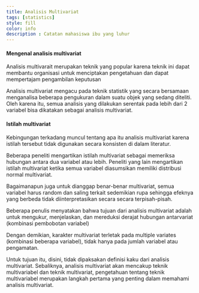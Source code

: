 ```yaml
---
title: Analisis Multivariat
tags: [statistics]
style: fill
color: info
description : Catatan mahasiswa ibu yang luhur
---
```


#### Mengenal analisis multivariat

Analisis multivarait merupakan teknik yang popular karena teknik ini dapat membantu organisasi untuk menciptakan pengetahuan dan dapat mempertajam pengambilan keputusan

Analisis multivariat mengacu pada teknik statistik yang secara bersamaan menganalisa beberapa pengukuran dalam suatu objek yang sedang diteliti. Oleh karena itu, semua analisis yang dilakukan serentak pada lebih dari 2 variabel bisa dikatakan sebagai analisis multivariat.

#### Istilah multivariat

Kebingungan terkadang muncul tentang apa itu analisis multivariat karena istilah tersebut tidak digunakan secara konsisten di dalam literatur.

Beberapa peneliti mengartikan istilah multivariat sebagai memeriksa hubungan antara dua variabel atau lebih. Peneliti yang lain mengartikan istilah multivariat ketika semua variabel diasumsikan memiliki distribusi normal multivariat.

Bagaimanapun juga untuk dianggap benar-benar multivariat, semua variabel harus random dan saling terkait sedemikian rupa sehingga efeknya yang berbeda tidak diinterpretasikan secara secara terpisah-pisah.

Beberapa penulis menyatakan bahwa tujuan dari analisis multivariat adalah untuk mengukur, menjelaskan, dan mereduksi derajat hubungan antarvariat (kombinasi pembobotan variabel)

Dengan demikian, karakter multivariat terletak pada multiple variates (kombinasi beberapa variabel), tidak hanya pada jumlah variabel atau pengamatan.

Untuk tujuan itu, disini, tidak dipaksakan definisi kaku dari analisis multivariat. Sebaliknya, analisis multivariat akan mencakup teknik multivariabel dan teknik multivariat, pengetahuan tentang teknik multivariabel merupakan langkah pertama yang penting dalam memahami analisis multivariat.
